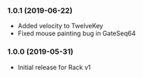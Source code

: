 ### 1.0.1 (2019-06-22)

- Added velocity to TwelveKey
- Fixed mouse painting bug in GateSeq64


### 1.0.0 (2019-05-31)

- Initial release for Rack v1
